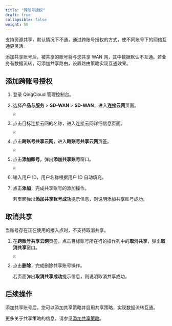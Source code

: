 ```yaml
---
title: "跨账号授权"
draft: true
collapsible: false
weight: 50
---
```


支持资源共享，默认情况下不通，通过跨账号授权的方式，使不同账号下的网络互通更灵活。

添加共享账号后，被共享的账号将与您共享 WAN 网，其中数据默认不互通。若业务有数据流转，可添加共享路由，设置路由策略实现互通效果。

## 添加跨账号授权

1. 登录 QingCloud 管理控制台。

2. 选择**产品与服务** > **SD-WAN** > **SD-WAN**，进入**连接云网**页面。

   <img src="../../../_images/qs_cloud_network.png" style="zoom:50%;" />

3. 点击目标连接云网的名称，进入连接云网详细信息页面。

   <img src="../../../_images/um_cloud_details.png" style="zoom:50%;" />

4. 点击**跨账号共享云网**，进入**跨账号共享云网**页签。

   <img src="../../../_images/um_cloud_share_account.png" style="zoom:50%;" />

5. 点击**添加账号**，弹出**添加共享账号**窗口。

   <img src="../../../_images/um_cloud_share_account_win.png" style="zoom:50%;" />

6. 输入用户 ID，用户名称根据用户 ID 自动填充。

7. 点击**添加**，完成共享账号的添加操作。

   若页面弹出**添加共享账号成功**提示信息，则说明添加共享账号成功。

## 取消共享

当账号存在正在使用的接入点时，不支持取消共享。

1. 在**跨账号共享云网**页签，点击目标账号所在行的操作列中的**取消共享**，弹出**取消共享**窗口。

   <img src="../../../_images/um_cloud_share_account.png" style="zoom:50%;" />

2. 点击**删除**，完成删除共享账号操作。

   若页面弹出**取消共享成功**提示信息，则说明取消共享成功。

## 后续操作

添加共享账号后，您可以添加共享策略并启用共享策略，实现数据流转互通。

更多关于共享策略的信息，请参见[添加共享策略](../30_config_access_policy)。
